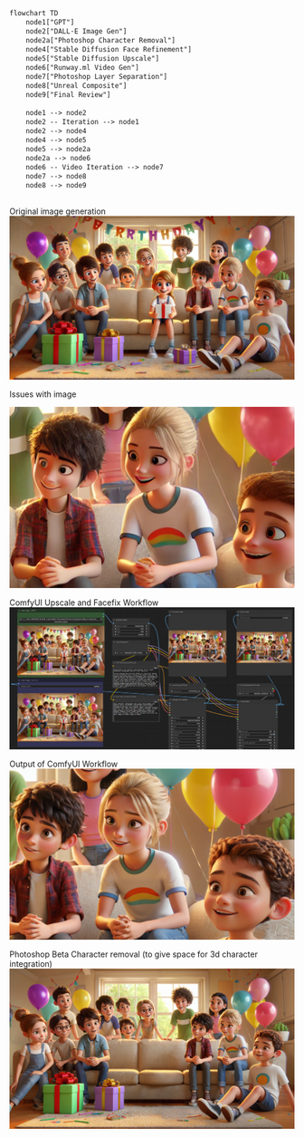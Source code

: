 

```mermaid
flowchart TD
    node1["GPT"]
    node2["DALL·E Image Gen"]
    node2a["Photoshop Character Removal"]
    node4["Stable Diffusion Face Refinement"]
    node5["Stable Diffusion Upscale"]
    node6["Runway.ml Video Gen"]
    node7["Photoshop Layer Separation"]
    node8["Unreal Composite"]
    node9["Final Review"]

    node1 --> node2
    node2 -- Iteration --> node1
    node2 --> node4
    node4 --> node5
    node5 --> node2a
    node2a --> node6
    node6 -- Video Iteration --> node7
    node7 --> node8
    node8 --> node9


```
Original image generation 
![Initial Image Generated](image.png)

Issues with image

![Issues with image](image-1.png)

ComfyUI Upscale and Facefix Workflow
![comfyUI workflow](image-2.png)

Output of ComfyUI Workflow 
![comfyUI OUTPUT](image-3.png)

Photoshop Beta Character removal (to give space for 3d character integration)
![alt text](image-5.png)
